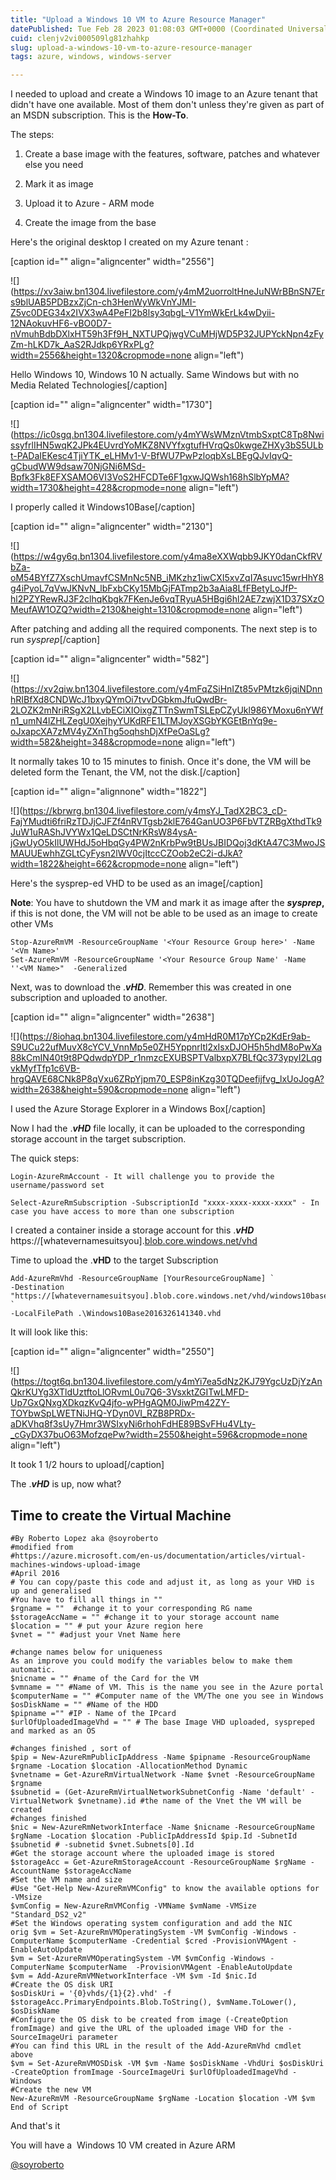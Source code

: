 ```yaml
---
title: "Upload a Windows 10 VM to Azure Resource Manager"
datePublished: Tue Feb 28 2023 01:08:03 GMT+0000 (Coordinated Universal Time)
cuid: clenjv2vi000509lg81zhahkp
slug: upload-a-windows-10-vm-to-azure-resource-manager
tags: azure, windows, windows-server

---
```


I needed to upload and create a Windows 10 image to an Azure tenant that didn't have one available. Most of them don't unless they're given as part of an MSDN subscription. This is the **How-To**.

The steps:

1. Create a base image with the features, software, patches and whatever else you need
    
2. Mark it as image
    
3. Upload it to Azure - ARM mode
    
4. Create the image from the base
    

Here's the original desktop I created on my Azure tenant :

\[caption id="" align="aligncenter" width="2556"\]

![](https://xv3aiw.bn1304.livefilestore.com/y4mM2uorroltHneJuNWrBBnSN7Ers9blUAB5PDBzxZjCn-ch3HenWyWkVnYJMI-Z5vc0DEG34x2IVX3wA4PeFI2b8lsy3qbgL-V1YmWkErLk4wDyii-12NAokuvHF6-vBO0D7-nVmuhBdbDXlxHT59h3Ff9H_NXTUPQjwgVCuMHjWD5P32JUPYckNpn4zFyZm-hLKD7k_AaS2RJdkp6YRxPLg?width=2556&height=1320&cropmode=none align="left")

Hello Windows 10, Windows 10 N actually. Same Windows but with no Media Related Technologies\[/caption\]

\[caption id="" align="aligncenter" width="1730"\]

![](https://ic0sgq.bn1304.livefilestore.com/y4mYWsWMznVtmbSxptC8Tp8NwissyfrlIHN5wqK2JPk4EUvrdYoMKZ8NVYfxgtufHVrqQs0kwgeZHXy3bS5ULbt-PADaIEKesc4TjiYTK_eLHMv1-V-BfWU7PwPzloqbXsLBEgQJvIqvQ-gCbudWW9dsaw70NjGNi6MSd-Bpfk3Fk8EFXSAMO6VI3VoS2HFCDTe6F1gxwJQWsh168hSlbYpMA?width=1730&height=428&cropmode=none align="left")

I properly called it Windows10Base\[/caption\]

\[caption id="" align="aligncenter" width="2130"\]

![](https://w4gy6q.bn1304.livefilestore.com/y4ma8eXXWqbb9JKY0danCkfRVbZa-oM54BYfZ7XschUmavfCSMnNc5NB_iMKzhz1iwCXI5xvZqI7Asuvc15wrHhY8g4iPyoL7qVwJKNvN_lbFxbCKy15MbGjFATmp2b3aAia8LfFBetyLoJfP-hl2PZYRewRJ3F2clhqKbgk7FKenJe6vqTRyuA5HBgi6hl2AE7zwjX1D37SXzOMeufAW1OZQ?width=2130&height=1310&cropmode=none align="left")

After patching and adding all the required components. The next step is to run *sysprep*\[/caption\]

\[caption id="" align="aligncenter" width="582"\]

![](https://xv2qiw.bn1304.livefilestore.com/y4mFqZSiHnIZt85vPMtzk6jqiNDnnhRIBfXd8CNDWcJ1bxyQYmOi7tvvDGbkmJfuQwdBr-2LOZK2mNriRSgX2LLvbECiXIOixgZTTnSwmTSLEpCZyUkl986YMoxu6nYWfn1_umN4lZHLZegU0XejhyYUKdRFE1LTMJoyXSGbYKGEtBnYq9e-oJxapcXA7zMV4yZXnThg5oqhshDjXfPeOaSLg?width=582&height=348&cropmode=none align="left")

It normally takes 10 to 15 minutes to finish. Once it's done, the VM will be deleted form the Tenant, the VM, not the disk.\[/caption\]

\[caption id="" align="alignnone" width="1822"\]

![](https://kbrwrg.bn1304.livefilestore.com/y4msYJ_TadX2BC3_cD-FajYMudti6friRzTDJjCJFZf4nRVTgsb2klE764GanUO3P6FbVTZRBgXthdTk9JuW1uRAShJVYWx1QeLDSCtNrKRsW84ysA-jGwUyO5kIlUWHdJ5oHbqGy4PW2nKrbPw9tBUsJBIDQoj3dKtA47C3MwoJSMAUUEwhhZGLtCyFysn2lWV0cjItccCZOob2eC2i-dJkA?width=1822&height=662&cropmode=none align="left")

Here's the sysprep-ed VHD to be used as an image\[/caption\]

**Note**: You have to shutdown the VM and mark it as image after the ***sysprep*,** if this is not done, the VM will not be able to be used as an image to create other VMs

```plaintext
Stop-AzureRmVM -ResourceGroupName '<Your Resource Group here>' -Name '<Vm Name>'
Set-AzureRmVM -ResourceGroupName '<Your Resource Group Name' -Name ''<VM Name>"  -Generalized
```

Next, was to download the .***vHD***. Remember this was created in one subscription and uploaded to another.

\[caption id="" align="aligncenter" width="2638"\]

![](https://8iohaq.bn1304.livefilestore.com/y4mHdR0M17pYCp2KdEr9ab-S9UCu22ufMuvX8cYCV_VnnMp5e0ZH5Yppnrltl2xIsxDJOH5h5hdM8oPwXa88kCmIN40t9t8PQdwdpYDP_r1nmzcEXUBSPTValbxpX7BLfQc373ypyI2LqgvkMyfTfp1c6VB-hrgQAVE68CNk8P8qVxu6ZRpYjpm70_ESP8inKzg30TQDeefijfvg_lxUoJogA?width=2638&height=590&cropmode=none align="left")

I used the Azure Storage Explorer in a Windows Box\[/caption\]

Now I had the .***vHD*** file locally, it can be uploaded to the corresponding storage account in the target subscription.

The quick steps:

```plaintext
Login-AzureRmAccount - It will challenge you to provide the username/password set
```

```plaintext
Select-AzureRmSubscription -SubscriptionId "xxxx-xxxx-xxxx-xxxx" - In case you have access to more than one subscription

```

I created a container inside a storage account for this .***vHD*** https://\[whatevernamesuitsyou\].[blob.core.windows.net/vhd](http://blob.core.windows.net/vhd)

Time to upload the .**vHD** to the target Subscription

```plaintext
Add-AzureRmVhd -ResourceGroupName [YourResourceGroupName] `
-Destination "https://[whatevernamesuitsyou].blob.core.windows.net/vhd/windows10basehd.vhd" `
-LocalFilePath .\Windows10Base2016326141340.vhd
```

It will look like this:

\[caption id="" align="aligncenter" width="2550"\]

![](https://togt6q.bn1304.livefilestore.com/y4mYi7ea5dNz2KJ79YgcUzDjYzAnQkrKUYg3XTldUztftoLlORvmL0u7Q6-3VsxktZGITwLMFD-Up7GxQNxgXDkqzKvQ4jfo-wPHgAQM0JiwPm42ZY-TOYbwSpLWETNiJHQ-YDyn0VI_RZB8PRDx-aDKVhq8f3sUy7Hmr3WSIxyNi6rhohFdHE89BSvFHu4VLty-_cGyDX37buO63MofzqePw?width=2550&height=596&cropmode=none align="left")

It took 1 1/2 hours to upload\[/caption\]

The .***vHD*** is up, now what?

## Time to create the Virtual Machine

```plaintext
#By Roberto Lopez aka @soyroberto
#modified from
#https://azure.microsoft.com/en-us/documentation/articles/virtual-machines-windows-upload-image
#April 2016
# You can copy/paste this code and adjust it, as long as your VHD is up and generalised
#You have to fill all things in ""
$rgname = ""  #change it to your corresponding RG name
$storageAccName = "" #change it to your storage account name
$location = "" # put your Azure region here
$vnet = "" #adjust your Vnet Name here

#change names below for uniqueness
As an improve you could modify the variables below to make them automatic.
$nicname = "" #name of the Card for the VM
$vmname = "" #Name of VM. This is the name you see in the Azure portal
$computerName = "" #Computer name of the VM/The one you see in Windows
$osDiskName = "" #Name of the HDD
$pipname ="" #IP - Name of the IPcard
$urlOfUploadedImageVhd = "" # The base Image VHD uploaded, syspreped and marked as an OS
 
#changes finished , sort of
$pip = New-AzureRmPublicIpAddress -Name $pipname -ResourceGroupName $rgname -Location $location -AllocationMethod Dynamic
$vnetname = Get-AzureRmVirtualNetwork -Name $vnet -ResourceGroupName $rgname
$subnetid = (Get-AzureRmVirtualNetworkSubnetConfig -Name 'default' -VirtualNetwork $vnetname).id #the name of the Vnet the VM will be created
#changes finished
$nic = New-AzureRmNetworkInterface -Name $nicname -ResourceGroupName $rgName -Location $location -PublicIpAddressId $pip.Id -SubnetId $subnetid # -subnetid $vnet.Subnets[0].Id
#Get the storage account where the uploaded image is stored
$storageAcc = Get-AzureRmStorageAccount -ResourceGroupName $rgName -AccountName $storageAccName
#Set the VM name and size
#Use "Get-Help New-AzureRmVMConfig" to know the available options for -VMsize
$vmConfig = New-AzureRmVMConfig -VMName $vmName -VMSize "Standard_DS2_v2"
#Set the Windows operating system configuration and add the NIC
orig $vm = Set-AzureRmVMOperatingSystem -VM $vmConfig -Windows -ComputerName $computerName -Credential $cred -ProvisionVMAgent -EnableAutoUpdate
$vm = Set-AzureRmVMOperatingSystem -VM $vmConfig -Windows -ComputerName $computerName  -ProvisionVMAgent -EnableAutoUpdate
$vm = Add-AzureRmVMNetworkInterface -VM $vm -Id $nic.Id
#Create the OS disk URI
$osDiskUri = '{0}vhds/{1}{2}.vhd' -f $storageAcc.PrimaryEndpoints.Blob.ToString(), $vmName.ToLower(), $osDiskName
#Configure the OS disk to be created from image (-CreateOption fromImage) and give the URL of the uploaded image VHD for the -SourceImageUri parameter
#You can find this URL in the result of the Add-AzureRmVhd cmdlet above
$vm = Set-AzureRmVMOSDisk -VM $vm -Name $osDiskName -VhdUri $osDiskUri -CreateOption fromImage -SourceImageUri $urlOfUploadedImageVhd -Windows
#Create the new VM
New-AzureRmVM -ResourceGroupName $rgName -Location $location -VM $vm
End of Script
```

And that's it

You will have a  Windows 10 VM created in Azure ARM

[@soyroberto](http://twitter.com/soyroberto)
